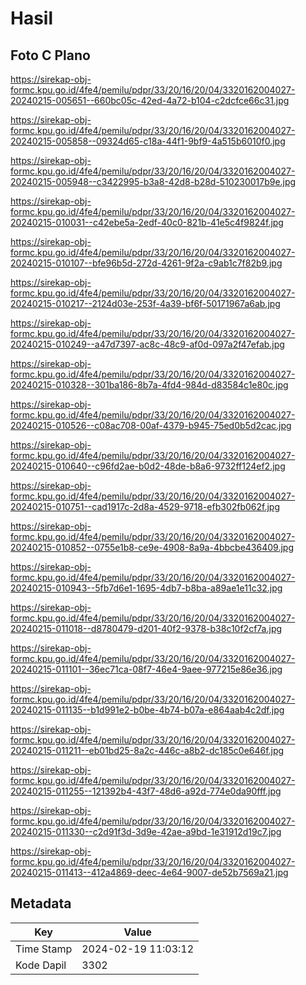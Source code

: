 # Hasil

## Foto C Plano

https://sirekap-obj-formc.kpu.go.id/4fe4/pemilu/pdpr/33/20/16/20/04/3320162004027-20240215-005651--660bc05c-42ed-4a72-b104-c2dcfce66c31.jpg

https://sirekap-obj-formc.kpu.go.id/4fe4/pemilu/pdpr/33/20/16/20/04/3320162004027-20240215-005858--09324d65-c18a-44f1-9bf9-4a515b6010f0.jpg

https://sirekap-obj-formc.kpu.go.id/4fe4/pemilu/pdpr/33/20/16/20/04/3320162004027-20240215-005948--c3422995-b3a8-42d8-b28d-510230017b9e.jpg

https://sirekap-obj-formc.kpu.go.id/4fe4/pemilu/pdpr/33/20/16/20/04/3320162004027-20240215-010031--c42ebe5a-2edf-40c0-821b-41e5c4f9824f.jpg

https://sirekap-obj-formc.kpu.go.id/4fe4/pemilu/pdpr/33/20/16/20/04/3320162004027-20240215-010107--bfe96b5d-272d-4261-9f2a-c9ab1c7f82b9.jpg

https://sirekap-obj-formc.kpu.go.id/4fe4/pemilu/pdpr/33/20/16/20/04/3320162004027-20240215-010217--2124d03e-253f-4a39-bf6f-50171967a6ab.jpg

https://sirekap-obj-formc.kpu.go.id/4fe4/pemilu/pdpr/33/20/16/20/04/3320162004027-20240215-010249--a47d7397-ac8c-48c9-af0d-097a2f47efab.jpg

https://sirekap-obj-formc.kpu.go.id/4fe4/pemilu/pdpr/33/20/16/20/04/3320162004027-20240215-010328--301ba186-8b7a-4fd4-984d-d83584c1e80c.jpg

https://sirekap-obj-formc.kpu.go.id/4fe4/pemilu/pdpr/33/20/16/20/04/3320162004027-20240215-010526--c08ac708-00af-4379-b945-75ed0b5d2cac.jpg

https://sirekap-obj-formc.kpu.go.id/4fe4/pemilu/pdpr/33/20/16/20/04/3320162004027-20240215-010640--c96fd2ae-b0d2-48de-b8a6-9732ff124ef2.jpg

https://sirekap-obj-formc.kpu.go.id/4fe4/pemilu/pdpr/33/20/16/20/04/3320162004027-20240215-010751--cad1917c-2d8a-4529-9718-efb302fb062f.jpg

https://sirekap-obj-formc.kpu.go.id/4fe4/pemilu/pdpr/33/20/16/20/04/3320162004027-20240215-010852--0755e1b8-ce9e-4908-8a9a-4bbcbe436409.jpg

https://sirekap-obj-formc.kpu.go.id/4fe4/pemilu/pdpr/33/20/16/20/04/3320162004027-20240215-010943--5fb7d6e1-1695-4db7-b8ba-a89ae1e11c32.jpg

https://sirekap-obj-formc.kpu.go.id/4fe4/pemilu/pdpr/33/20/16/20/04/3320162004027-20240215-011018--d8780479-d201-40f2-9378-b38c10f2cf7a.jpg

https://sirekap-obj-formc.kpu.go.id/4fe4/pemilu/pdpr/33/20/16/20/04/3320162004027-20240215-011101--36ec71ca-08f7-46e4-9aee-977215e86e36.jpg

https://sirekap-obj-formc.kpu.go.id/4fe4/pemilu/pdpr/33/20/16/20/04/3320162004027-20240215-011135--b1d991e2-b0be-4b74-b07a-e864aab4c2df.jpg

https://sirekap-obj-formc.kpu.go.id/4fe4/pemilu/pdpr/33/20/16/20/04/3320162004027-20240215-011211--eb01bd25-8a2c-446c-a8b2-dc185c0e646f.jpg

https://sirekap-obj-formc.kpu.go.id/4fe4/pemilu/pdpr/33/20/16/20/04/3320162004027-20240215-011255--121392b4-43f7-48d6-a92d-774e0da90fff.jpg

https://sirekap-obj-formc.kpu.go.id/4fe4/pemilu/pdpr/33/20/16/20/04/3320162004027-20240215-011330--c2d91f3d-3d9e-42ae-a9bd-1e31912d19c7.jpg

https://sirekap-obj-formc.kpu.go.id/4fe4/pemilu/pdpr/33/20/16/20/04/3320162004027-20240215-011413--412a4869-deec-4e64-9007-de52b7569a21.jpg


## Metadata

| Key        | Value               |
| ---------- | ------------------- |
| Time Stamp | 2024-02-19 11:03:12 |
| Kode Dapil | 3302                |



